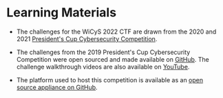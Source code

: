 # Learning Materials

* The challenges for the WiCyS 2022 CTF are drawn from the 2020 and 2021 [President's Cup Cybersecurity Competition](https://www.cisa.gov/presidentscup).

* The challenges from the 2019 President's Cup Cybersecurity Competition were open sourced and made available on [GitHub](https://github.com/cisagov/prescup19-challenges). The challenge walkthrough videos are also available on [YouTube](https://www.youtube.com/playlist?list=PLSNlEg26NNpyjtUujhwW16SkJbuE9Pppe).

* The platform used to host this competition is available as an [open source appliance on GitHub](https://github.com/cmu-sei/foundry-appliance).

